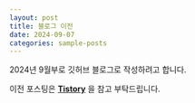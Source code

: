```yaml
---
layout: post
title: 블로그 이전
date: 2024-09-07
categories: sample-posts
---
```


2024년 9월부로 깃허브 블로그로 작성하려고 합니다.

이전 포스팅은 **[Tistory](https://ghrnwjd.tistory.com)** 을 참고 부탁드립니다.